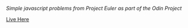 *Simple javascript problems from Project Euler as part of the Odin Project*

[Live Here](http://zeller.io/theodinproject/project_euler/)
